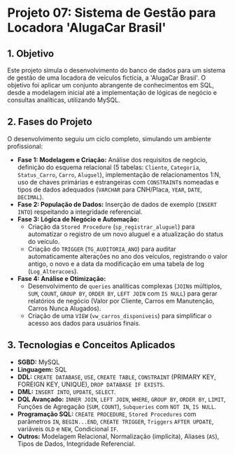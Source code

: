 # Projeto 07: Sistema de Gestão para Locadora 'AlugaCar Brasil'

## 1. Objetivo

Este projeto simula o desenvolvimento do banco de dados para um sistema de gestão de uma locadora de veículos fictícia, a 'AlugaCar Brasil'. O objetivo foi aplicar um conjunto abrangente de conhecimentos em SQL, desde a modelagem inicial até a implementação de lógicas de negócio e consultas analíticas, utilizando MySQL.

## 2. Fases do Projeto

O desenvolvimento seguiu um ciclo completo, simulando um ambiente profissional:

* **Fase 1: Modelagem e Criação:** Análise dos requisitos de negócio, definição do esquema relacional (5 tabelas: `Cliente`, `Categoria`, `Status_Carro`, `Carro`, `Aluguel`), implementação de relacionamentos 1:N, uso de chaves primárias e estrangeiras com `CONSTRAINT`s nomeadas e tipos de dados adequados (`VARCHAR` para CNH/Placa, `YEAR`, `DATE`, `DECIMAL`).
* **Fase 2: População de Dados:** Inserção de dados de exemplo (`INSERT INTO`) respeitando a integridade referencial.
* **Fase 3: Lógica de Negócio e Automação:**
    * Criação da `Stored Procedure` (`sp_registrar_aluguel`) para automatizar o registro de um novo aluguel e a atualização do status do veículo.
    * Criação do `TRIGGER` (`TG_AUDITORIA_ANO`) para auditar automaticamente alterações no ano dos veículos, registrando o valor antigo, o novo e a data da modificação em uma tabela de log (`Log_Alteracoes`).
* **Fase 4: Análise e Otimização:**
    * Desenvolvimento de `queries` analíticas complexas (`JOIN`s múltiplos, `SUM`, `COUNT`, `GROUP BY`, `ORDER BY`, `LEFT JOIN` com `IS NULL`) para gerar relatórios de negócio (Valor por Cliente, Carros em Manutenção, Carros Nunca Alugados).
    * Criação de uma `VIEW` (`vw_carros_disponiveis`) para simplificar o acesso aos dados para usuários finais.

## 3. Tecnologias e Conceitos Aplicados

* **SGBD:** MySQL
* **Linguagem:** SQL
* **DDL:** `CREATE DATABASE`, `USE`, `CREATE TABLE`, `CONSTRAINT` (PRIMARY KEY, FOREIGN KEY, UNIQUE), `DROP DATABASE IF EXISTS`.
* **DML:** `INSERT INTO`, `UPDATE`, `SELECT`.
* **DQL Avançado:** `INNER JOIN`, `LEFT JOIN`, `WHERE`, `GROUP BY`, `ORDER BY`, `LIMIT`, Funções de Agregação (`SUM`, `COUNT`), `Subqueries` com `NOT IN`, `IS NULL`.
* **Programação SQL:** `CREATE PROCEDURE`, `Stored Procedures` com parâmetros `IN`, `BEGIN...END`, `CREATE TRIGGER`, `Triggers` `AFTER UPDATE`, variáveis `OLD` e `NEW`, Condicional `IF`.
* **Outros:** Modelagem Relacional, Normalização (implícita), Aliases (`AS`), Tipos de Dados, Integridade Referencial.
